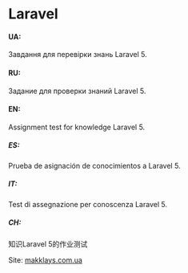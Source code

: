 # Laravel

#### UA: 
Завдання для перевiрки знань Laravel 5. 

#### RU: 
Задание для проверки знаний Laravel 5.

#### EN: 
Assignment test for knowledge Laravel 5.

##### ES: 
Prueba de asignación de conocimientos a Laravel 5.

##### IT: 
Test di assegnazione per conoscenza Laravel 5.

##### CH: 
知识Laravel 5的作业测试


Site: [makklays.com.ua](http://makklays.com.ua?from=github)
